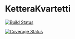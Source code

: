 # KetteraKvartetti

[![Build Status](https://travis-ci.org/HenkkaL/KetteraKvartetti.svg?branch=master)](https://travis-ci.org/HenkkaL/KetteraKvartetti)

[![Coverage Status](https://coveralls.io/repos/github/HenkkaL/KetteraKvartetti/badge.svg?branch=master)](https://coveralls.io/github/HenkkaL/KetteraKvartetti?branch=master)
